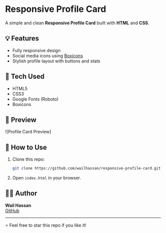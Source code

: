 # Responsive Profile Card

A simple and clean **Responsive Profile Card** built with **HTML** and **CSS**.

## 💡 Features
- Fully responsive design  
- Social media icons using [Boxicons](https://boxicons.com/)  
- Stylish profile layout with buttons and stats  

## 🧠 Tech Used
- HTML5  
- CSS3  
- Google Fonts (Roboto)  
- Boxicons  

## 📸 Preview
![Profile Card Preview]

## 🚀 How to Use
1. Clone this repo:
   ```bash
   git clone https://github.com/wailhassan/responsive-profile-card.git
   ```
2. Open `index.html` in your browser.

## 🧑‍💻 Author
**Wail Hassan**  
[GitHub](https://github.com/wailhassan)

---

⭐ Feel free to star this repo if you like it!
